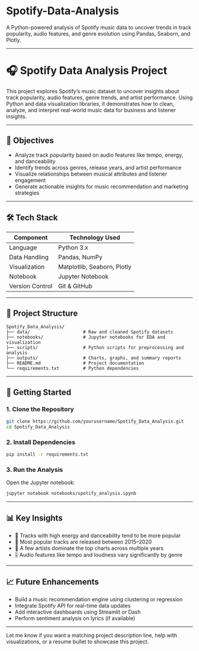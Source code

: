 # Spotify-Data-Analysis
A Python-powered analysis of Spotify music data to uncover trends in track popularity, audio features, and genre evolution using Pandas, Seaborn, and Plotly.

---

# 🎧 Spotify Data Analysis Project

This project explores Spotify’s music dataset to uncover insights about track popularity, audio features, genre trends, and artist performance. Using Python and data visualization libraries, it demonstrates how to clean, analyze, and interpret real-world music data for business and listener insights.

---

## 📌 Objectives

- Analyze track popularity based on audio features like tempo, energy, and danceability  
- Identify trends across genres, release years, and artist performance  
- Visualize relationships between musical attributes and listener engagement  
- Generate actionable insights for music recommendation and marketing strategies

---

## 🛠️ Tech Stack

| Component        | Technology Used        |
|------------------|------------------------|
| Language         | Python 3.x             |
| Data Handling    | Pandas, NumPy          |
| Visualization    | Matplotlib, Seaborn, Plotly |
| Notebook         | Jupyter Notebook       |
| Version Control  | Git & GitHub           |

---

## 📂 Project Structure

```
Spotify_Data_Analysis/
├── data/                    # Raw and cleaned Spotify datasets
├── notebooks/               # Jupyter notebooks for EDA and visualization
├── scripts/                 # Python scripts for preprocessing and analysis
├── outputs/                 # Charts, graphs, and summary reports
├── README.md                # Project documentation
└── requirements.txt         # Python dependencies
```

---

## 🚀 Getting Started

### 1. Clone the Repository

```bash
git clone https://github.com/yourusername/Spotify_Data_Analysis.git
cd Spotify_Data_Analysis
```

### 2. Install Dependencies

```bash
pip install -r requirements.txt
```

### 3. Run the Analysis

Open the Jupyter notebook:

```bash
jupyter notebook notebooks/spotify_analysis.ipynb
```

---

## 📊 Key Insights

- 🎵 Tracks with high energy and danceability tend to be more popular  
- 📅 Most popular tracks are released between 2015–2020  
- 🎤 A few artists dominate the top charts across multiple years  
- 🎚️ Audio features like tempo and loudness vary significantly by genre

---

## 📈 Future Enhancements

- Build a music recommendation engine using clustering or regression  
- Integrate Spotify API for real-time data updates  
- Add interactive dashboards using Streamlit or Dash  
- Perform sentiment analysis on lyrics (if available)

---


Let me know if you want a matching project description line, help with visualizations, or a resume bullet to showcase this project.
